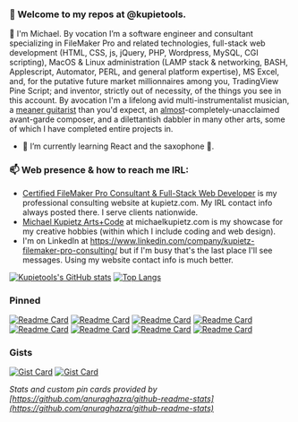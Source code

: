 ### 👋 Welcome to my repos at @kupietools.<!--  • Gratam meam repositam apud @kupietools. • Elcomeway otay ymay eposray atway kupietools@ay. -->
 👀 I'm Michael. By vocation I’m a software engineer and consultant specializing in FileMaker Pro and related technologies, full-stack web development (HTML, CSS, js, jQuery, PHP, Wordpress, MySQL, CGI scripting), MacOS & Linux administration (LAMP stack & networking, BASH, Applescript, Automator, PERL, and general platform expertise), MS Excel, and, for the putative future market millionnaires among you, TradingView Pine Script; and inventor, strictly out of necessity, of the things you see in this account. By avocation I'm a lifelong avid multi-instrumentalist musician, a [meaner guitarist](https://rick.wordpress.com/2009/05/28/tonight-live-performance-by-mike-kupietz-interview-with-cloud-archive/) than you'd expect, an [almost](https://intelligentarts.net/soundtext/)-completely-unacclaimed avant-garde composer, and a dilettantish dabbler in many other arts, some of which I have completed entire projects in. 
- 🌱 I’m currently learning React and the saxophone 🎷.

<!--- - 💞️ I’m looking to collaborate on ... --->
### 📫 Web presence & how to reach me IRL: 
- [Certified FileMaker Pro Consultant & Full-Stack Web Developer](https://www.kupietz.com) is my professional consulting website at kupietz.com. My IRL contact info always posted there. I serve clients nationwide. 
- [Michael Kupietz Arts+Code](https://michaelkupietz.com) at michaelkupietz.com is my showcase for my creative hobbies (within which I include coding and web design). 
- I'm on LinkedIn at https://www.linkedin.com/company/kupietz-filemaker-pro-consulting/ but if I'm busy that's the last place I'll see messages. Using my website contact info is much better. 
<!---
kupietools/kupietools is a ✨ special ✨ repository because its `README.md` (this file) appears on your GitHub profile.
You can click the Preview link to take a look at your changes.
--->
<!-- https://github.com/anuraghazra/github-readme-stats -->
[![Kupietools's GitHub stats](https://github-readme-stats.vercel.app/api?username=kupietools&hide_rank=true&include_all_commits=true&line_height=16)](https://github.com/kupietools/github-readme-stats) [![Top Langs](https://github-readme-stats.vercel.app/api/top-langs/?username=kupietools&langs_count=6&layout=compact&merge_others=true&size_weight=0&count_weight=1&custom_title=Languages%20%20%28Github-recognized%20only%29)](https://github.com/kupietools/github-readme-stats)

### Pinned

[![Readme Card](https://github-readme-stats.vercel.app/api/pin/?username=kupietools&repo=BS-Detector&card_width=100%25)]([https://github.com/kupietools/BS-Detector](https://github.com/kupietools/BS-Detector))
[![Readme Card](https://github-readme-stats.vercel.app/api/pin/?username=kupietools&repo=webcooler-userscript)]([https://github.com/kupietools/webcooler-userscript](https://github.com/kupietools/webcooler-userscript))
[![Readme Card](https://github-readme-stats.vercel.app/api/pin/?username=kupietools&repo=DYORassistant)]([https://github.com/kupietools/DYORassistant](https://github.com/kupietools/DYORassistant))
[![Readme Card](https://github-readme-stats.vercel.app/api/pin/?username=kupietools&repo=excel-liquidity-pool-simulator)]([https://github.com/kupietools/excel-liquidity-pool-simulator](https://github.com/kupietools/excel-liquidity-pool-simulator))
[![Readme Card](https://github-readme-stats.vercel.app/api/pin/?username=kupietools&repo=_format-FM-calc-automator-workflow)]([https://github.com/kupietools/_format-FM-calc-automator-workflow](https://github.com/kupietools/_format-FM-calc-automator-workflow))
[![Readme Card](https://github-readme-stats.vercel.app/api/pin/?username=kupietools&repo=wordpress-non-render-blocking-youtube-embed)]([https://github.com/kupietools/wordpress-non-render-blocking-youtube-embed](https://github.com/kupietools/wordpress-non-render-blocking-youtube-embed))
[![Readme Card](https://github-readme-stats.vercel.app/api/pin/?username=kupietools&repo=mekphrame)]([https://github.com/kupietools/mekphrame](https://github.com/kupietools/wordpress-non-render-blocking-youtube-embed))
[![Readme Card](https://github-readme-stats.vercel.app/api/pin/?username=kupietools&repo=terminal-notifier-bridge-for-thunderbird)]([https://github.com/kupietools/mekphrame](https://github.com/kupietools/terminal-notifier-bridge-for-thunderbird))

### Gists

[![Gist Card](https://github-readme-stats.vercel.app/api/gist?id=36cd89445dadeb87505663538d4f3a62)](https://gist.github.com/Yizack/36cd89445dadeb87505663538d4f3a62/)
[![Gist Card](https://github-readme-stats.vercel.app/api/gist?id=2f9f085228d765da579f0f0702bec33c)](https://gist.github.com/Yizack/2f9f085228d765da579f0f0702bec33c/)

*Stats and custom pin cards provided by [https://github.com/anuraghazra/github-readme-stats](https://github.com/anuraghazra/github-readme-stats)*

<!-- extra pins: [![Readme Card](https://github-readme-stats.vercel.app/api/pin/?username=anuraghazra&repo=github-readme-stats)](https://github.com/anuraghazra/github-readme-stats) -->
<!-- gist pins [![Gist Card](https://github-readme-stats.vercel.app/api/gist?id=bbfce31e0217a3689c8d961a356cb10d)](https://gist.github.com/Yizack/bbfce31e0217a3689c8d961a356cb10d/) -->
